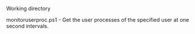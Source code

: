 Working directory

monitoruserproc.ps1  - Get the user processes of the specified user at one second intervals.
